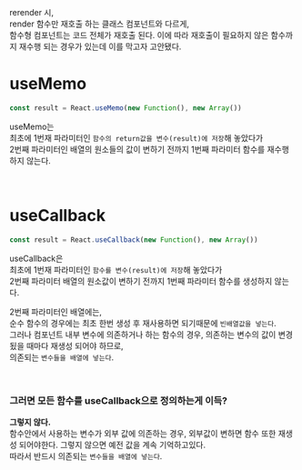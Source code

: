 rerender 시,<br>
render 함수만 재호출 하는 클래스 컴포넌트와 다르게, <br>
함수형 컴포넌트는 코드 전체가 재호출 된다.
이에 따라 재호출이 필요하지 않은 함수까지 재수행 되는 경우가 있는데 이를 막고자 고안됐다.


# useMemo
```javascript
const result = React.useMemo(new Function(), new Array())
```

useMemo는 <br>
최초에 1번재 파라미터인 ``함수의 return값을 변수(result)에 저장``해 놓았다가 <br>
2번째 파라미터인 배열의 원소들의 값이 변하기 전까지 1번째 파라미터 함수를 재수행하지 않는다.

<br>

# useCallback

```javascript
const result = React.useCallback(new Function(), new Array())
```

useCallback은 <br>
최초에 1번재 파라미터인 ``함수를 변수(result)에 저장``해 놓았다가 <br>
2번째 파라미터 배열의 원소값이 변하기 전까지 1번째 파라미터 함수를 생성하지 않는다.

2번째 파라미터인 배열에는, <br>
순수 함수의 경우에는 최초 한번 생성 후 재사용하면 되기때문에 ``빈배열값을 넣는다``. <br>
그러나 컴포넌트 내부 변수에 의존하거나 하는 함수의 경우, 의존하는 변수의 값이 변경됬을 때마다 재생성 되어야 하므로,<br> 의존되는 ``변수들을 배열에 넣는다``.

<br>

### 그러면 모든 함수를 useCallback으로 정의하는게 이득?
**그렇지 않다.** <br>
함수안에서 사용하는 변수가 외부 값에 의존하는 경우,
외부값이 변하면 함수 또한 재생성 되어야한다. 그렇지 않으면 예전 값을 계속 기억하고있다.<br>
따라서 반드시 의존되는 ``변수들을 배열에 넣는다``.